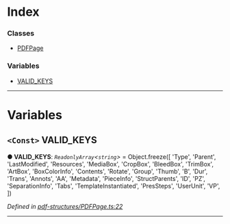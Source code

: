 

# Index

### Classes

* [PDFPage](../classes/_pdf_structures_pdfpage_.pdfpage.md)

### Variables

* [VALID_KEYS](_pdf_structures_pdfpage_.md#valid_keys)

---

# Variables

<a id="valid_keys"></a>

## `<Const>` VALID_KEYS

**● VALID_KEYS**: *`ReadonlyArray`<`string`>* =  Object.freeze([
  'Type',
  'Parent',
  'LastModified',
  'Resources',
  'MediaBox',
  'CropBox',
  'BleedBox',
  'TrimBox',
  'ArtBox',
  'BoxColorInfo',
  'Contents',
  'Rotate',
  'Group',
  'Thumb',
  'B',
  'Dur',
  'Trans',
  'Annots',
  'AA',
  'Metadata',
  'PieceInfo',
  'StructParents',
  'ID',
  'PZ',
  'SeparationInfo',
  'Tabs',
  'TemplateInstantiated',
  'PresSteps',
  'UserUnit',
  'VP',
])

*Defined in [pdf-structures/PDFPage.ts:22](https://github.com/Hopding/pdf-lib/blob/ccd5602/src/core/pdf-structures/PDFPage.ts#L22)*

___

